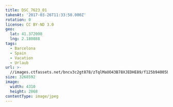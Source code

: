 ```yaml
---
title: DSC_7623_01
takenAt: '2017-03-26T11:33:50.000Z'
rotation: 0
license: CC BY-ND 3.0
geo:
  lat: 41.372098
  lng: 2.180088
tags:
  - Barcelona
  - Spain
  - Vacation
  - Urlaub
url: >-
  //images.ctfassets.net/bncv3c2gt878/zTqlMaUO43B78XJEDHE89/f125b94005ba44eac0290b21e30707e8/dsc_7623_01_33921237532_o
size: 3268592
image:
  width: 4310
  height: 2868
contentType: image/jpeg
---
```


